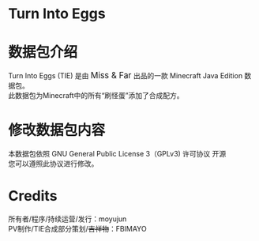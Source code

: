 # Turn Into Eggs
# 数据包介绍
Turn Into Eggs (TIE) 是由 <big>Miss & Far</big> 出品的一款 Minecraft Java Edition 数据包。<br>
此数据包为Minecraft中的所有“刷怪蛋”添加了合成配方。
# 修改数据包内容
本数据包依照 GNU General Public License 3（GPLv3) 许可协议 开源<br>
您可以遵照此协议进行修改。
# Credits
所有者/程序/持续运营/发行：moyujun<br>
PV制作/TIE合成部分策划/<s>吉祥物</s>：FBIMAYO
